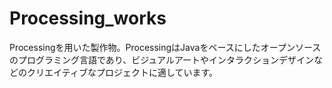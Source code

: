 # Processing_works
Processingを用いた製作物。ProcessingはJavaをベースにしたオープンソースのプログラミング言語であり、ビジュアルアートやインタラクションデザインなどのクリエイティブなプロジェクトに適しています。
